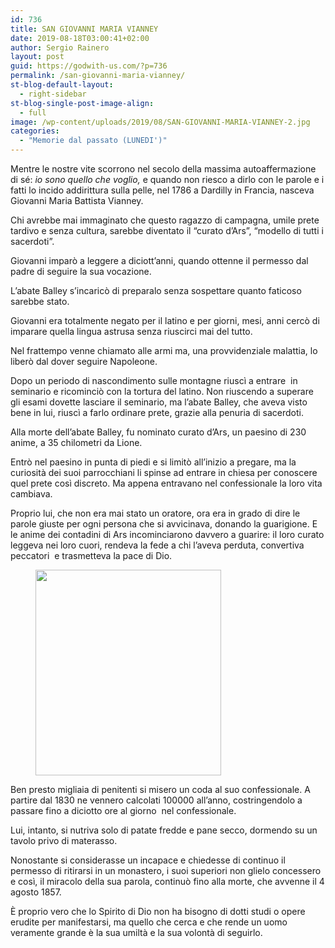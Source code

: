 ```yaml
---
id: 736
title: SAN GIOVANNI MARIA VIANNEY
date: 2019-08-18T03:00:41+02:00
author: Sergio Rainero
layout: post
guid: https://godwith-us.com/?p=736
permalink: /san-giovanni-maria-vianney/
st-blog-default-layout:
  - right-sidebar
st-blog-single-post-image-align:
  - full
image: /wp-content/uploads/2019/08/SAN-GIOVANNI-MARIA-VIANNEY-2.jpg
categories:
  - "Memorie dal passato (LUNEDI')"
---
```

Mentre le nostre vite scorrono nel secolo della massima autoaffermazione di sé: _io sono quello che voglio,_ e quando non riesco a dirlo con le parole e i fatti lo incido addirittura sulla pelle, nel 1786 a Dardilly in Francia, nasceva Giovanni Maria Battista Vianney. 

Chi avrebbe mai immaginato che questo ragazzo di campagna, umile prete tardivo e senza cultura, sarebbe diventato il “curato d’Ars”, “modello di tutti i sacerdoti”.

Giovanni imparò a leggere a diciott’anni, quando ottenne il permesso dal padre di seguire la sua vocazione.

L’abate Balley s’incaricò di preparalo senza sospettare quanto faticoso sarebbe stato.

Giovanni era totalmente negato per il latino e per giorni, mesi, anni cercò di imparare quella lingua astrusa senza riuscirci mai del tutto.

Nel frattempo venne chiamato alle armi ma, una provvidenziale malattia, lo liberò dal dover seguire Napoleone.

Dopo un periodo di nascondimento sulle montagne riuscì a entrare&nbsp; in seminario e ricominciò con la tortura del latino. Non riuscendo a superare gli esami dovette lasciare il seminario, ma l’abate Balley, che aveva visto bene in lui, riuscì a farlo ordinare prete, grazie alla penuria di sacerdoti.

Alla morte dell’abate Balley, fu nominato curato d’Ars, un paesino di 230 anime, a 35 chilometri da Lione.

Entrò nel paesino in punta di piedi e si limitò all’inizio a pregare, ma la curiosità dei suoi parrocchiani li spinse ad entrare in chiesa per conoscere quel prete così discreto. Ma appena entravano nel confessionale la loro vita cambiava.

Proprio lui, che non era mai stato un oratore, ora era in grado di dire le parole giuste per ogni persona che si avvicinava, donando la guarigione. E le anime dei contadini di Ars incominciarono davvero a guarire: il loro curato leggeva nei loro cuori, rendeva la fede a chi l’aveva perduta, convertiva peccatori&nbsp; e trasmetteva la pace di Dio.

<div class="wp-block-image">
  <figure class="aligncenter is-resized"><img src="https://godwith-us.com/wp-content/uploads/2019/08/SAN-GIOVANNI-MARIA-VIANNEY.jpg" alt="" class="wp-image-738" width="297" height="329" /></figure>
</div>

Ben presto migliaia di penitenti si misero un coda al suo confessionale. A partire dal 1830 ne vennero calcolati 100000 all’anno, costringendolo a passare fino a diciotto ore al giorno &nbsp;nel confessionale.

Lui, intanto, si nutriva solo di patate fredde e pane secco, dormendo su un tavolo privo di materasso.

Nonostante si considerasse un incapace e chiedesse di continuo il permesso di ritirarsi in un monastero, i suoi superiori non glielo concessero e così, il miracolo della sua parola, continuò fino alla morte, che avvenne il 4 agosto 1857.

È proprio vero che lo Spirito di Dio non ha bisogno di dotti studi o opere erudite per manifestarsi, ma quello che cerca e che rende un uomo veramente grande è la sua umiltà e la sua volontà di seguirlo.